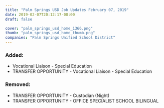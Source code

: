 ```yaml
---
title: "Palm Springs USD Job Updates February 07, 2019"
date: 2019-02-07T20:12:17-08:00
draft: false

cover: "palm_springs_usd_home_1366.png"
thumb: "palm_springs_usd_home_thumb.png"
companies: "Palm Springs Unified School District"
---
```


### Added: 

+ Vocational Liaison - Special Education
+ TRANSFER OPPORTUNITY - Vocational Liaison - Special Education

### Removed:
- TRANSFER OPPORTUNITY - Custodian (Night)
- TRANSFER OPPORTUNITY - OFFICE SPECIALIST SCHOOL BILINGUAL